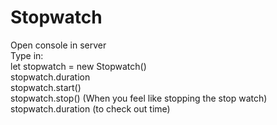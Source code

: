 # Stopwatch

Open console in server <br>
Type in: <br>
let stopwatch = new Stopwatch() <br>
stopwatch.duration <br>
stopwatch.start() <br>
stopwatch.stop()  (When you feel like stopping the stop watch) <br>
stopwatch.duration (to check out time)

